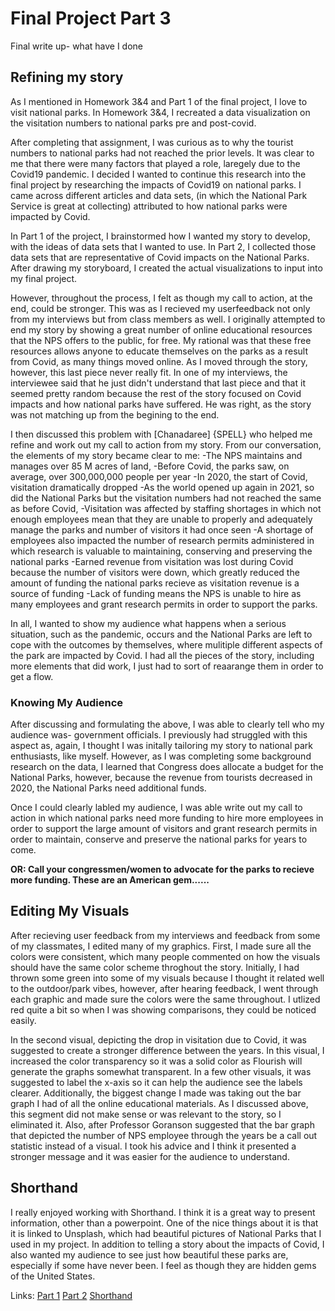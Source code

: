 # Final Project Part 3
Final write up- what have I done

## Refining my story
As I mentioned in Homework 3&4 and Part 1 of the final project, I love to visit national parks. In Homework 3&4, I recreated a data visualization on the visitation numbers to national parks pre and post-covid. 

After completing that assignment, I was curious as to why the tourist numbers to national parks had not reached the prior levels. It was clear to me that there were many factors that played a role, laregely due to the Covid19 pandemic. I decided I wanted to continue this research into the final project by researching the impacts of Covid19 on national parks.
I came across different articles and data sets, (in which the National Park Service is great at collecting) attributed to how national parks were impacted by Covid. 

In Part 1 of the project, I brainstormed how I wanted my story to develop, with the ideas of data sets that I wanted to use. In Part 2, I collected those data sets that are representative of Covid impacts on the National Parks. 
After drawing my storyboard, I created the actual visualizations to input into my final project. 

However, throughout the process, I felt as though my call to action, at the end, could be stronger. This was as I recieved my userfeedback not only from my interviews but from class members as well. 
I originally attempted to end my story by showing a great number of online educational resources that the NPS offers to the public, for free. My rational was that these free resources allows anyone to educate themselves on the parks as a result from Covid, as many things moved online. As I moved through the story, however, this last piece never really fit. In one of my interviews, the interviewee said that he just didn't understand that last piece and that it seemed pretty random because the rest of the story focused on Covid impacts and how national parks have suffered. He was right, as the story was not matching up from the begining to the end. 


I then discussed this problem with [Chanadaree] {SPELL} who helped me refine and work out my call to action from my story. From our conversation, the elements of my story became clear to me:
-The NPS maintains and manages over 85 M acres of land, 
-Before Covid, the parks saw, on average, over 300,000,000 people per year
-In 2020, the start of Covid, visitation dramatically dropped
-As the world opened up again in 2021, so did the National Parks but the visitation numbers had not reached the same as before Covid,
-Visitation was affected by staffing shortages in which not enough employees mean that they are unable to properly and adequately manage the parks and number of visitors it had once seen
-A shortage of employees also impacted the number of research permits administered in which research is valuable to maintaining, conserving and preserving the national parks
-Earned revenue from visitation was lost during Covid because the number of visitors were down, which greatly reduced the amount of funding the national parks recieve as visitation revenue is a source of funding
-Lack of funding means the NPS is unable to hire as many employees and grant research permits in order to support the parks. 

In all, I wanted to show my audience what happens when a serious situation, such as the pandemic, occurs and the National Parks are left to cope with the outcomes by themselves, where mulitiple different aspects of the park are impacted by Covid. I had all the pieces of the story, including more elements that did work, I just had to sort of reaarange them in order to get a flow. 

### Knowing My Audience
After discussing and formulating the above, I was able to clearly tell who my audience was- government officials. I previously had struggled with this aspect as, again, I thought I was initally tailoring my story to national park enthusiasts, like myself. However, as I was completing some background research on the data, I learned that Congress does allocate a budget for the National Parks, however, because the revenue from tourists decreased in 2020, the National Parks need additional funds. 

Once I could clearly labled my audience, I was able write out my call to action in which national parks need more funding to hire more employees in order to support the large amount of visitors and grant research permits in order to maintain, conserve and preserve the national parks for years to come. 

**OR: Call your congressmen/women to advocate for the parks to recieve more funding. These are an American gem......**

## Editing My Visuals
After recieving user feedback from my interviews and feedback from some of my classmates, I edited many of my graphics. First, I made sure all the colors were consistent, which many people commented on how the visuals should have the same color scheme throghout the story. Initially, I had thrown some green into some of my visuals because I thought it related well to the outdoor/park vibes, however, after hearing feedback, I went through each graphic and made sure the colors were the same throughout. I utlized red quite a bit so when I was showing comparisons, they could be noticed easily. 

In the second visual, depicting the drop in visitation due to Covid, it was suggested to create a stronger difference between the years. In this visual, I increased the color transparency so it was a solid color as Flourish will generate the graphs somewhat transparent. In a few other visuals, it was suggested to label the x-axis so it can help the audience see the labels clearer. Additionally, the biggest change I made was taking out the bar graph I had of all the online educational materials. As I discussed above, this segment did not make sense or was relevant to the story, so I eliminated it. Also, after Professor Goranson suggested that the bar graph that depicted the number of NPS employee through the years be a call out statistic instead of a visual. I took his advice and I think it presented a stronger message and it was easier for the audience to understand. 


## Shorthand
I really enjoyed working with Shorthand. I think it is a great way to present information, other than a powerpoint. One of the nice things about it is that it is linked to Unsplash, which had beautiful pictures of National Parks that I used in my project. In addition to telling a story about the impacts of Covid, I also wanted my audience to see just how beautiful these parks are, especially if some have never been. I feel as though they are hidden gems of the United States. 





Links:
[Part 1](https://etweiner.github.io/mini2/finalproj1.html)
[Part 2](https://etweiner.github.io/mini2/finalproj2.html)
[Shorthand](https://carnegiemellon.shorthandstories.com/the-impacts-of-covid-on-us-national-parks/index.html) 

